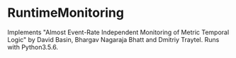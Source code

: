 # RuntimeMonitoring

Implements "Almost Event-Rate Independent Monitoring of Metric Temporal Logic" by David Basin, Bhargav Nagaraja Bhatt and Dmitriy Traytel.
Runs with Python3.5.6.
